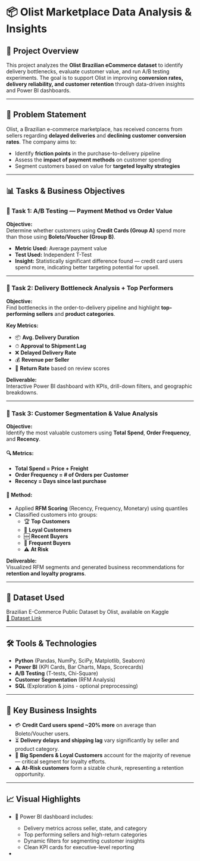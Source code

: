 

# 📦 Olist Marketplace Data Analysis & Insights

## 🚀 Project Overview

This project analyzes the **Olist Brazilian eCommerce dataset** to identify delivery bottlenecks, evaluate customer value, and run A/B testing experiments. The goal is to support Olist in improving **conversion rates, delivery reliability, and customer retention** through data-driven insights and Power BI dashboards.

---

## 🧠 Problem Statement

Olist, a Brazilian e-commerce marketplace, has received concerns from sellers regarding **delayed deliveries** and **declining customer conversion rates**. The company aims to:

- Identify **friction points** in the purchase-to-delivery pipeline
- Assess the **impact of payment methods** on customer spending
- Segment customers based on value for **targeted loyalty strategies**

---

## 📊 Tasks & Business Objectives

### 🧪 Task 1: A/B Testing — Payment Method vs Order Value

**Objective:**  
Determine whether customers using **Credit Cards (Group A)** spend more than those using **Boleto/Voucher (Group B)**.

- **Metric Used:** Average payment value
- **Test Used:** Independent T-Test
- **Insight:** Statistically significant difference found — credit card users spend more, indicating better targeting potential for upsell.

---

### 🚚 Task 2: Delivery Bottleneck Analysis + Top Performers

**Objective:**  
Find bottlenecks in the order-to-delivery pipeline and highlight **top-performing sellers** and **product categories**.

**Key Metrics:**
- 📦 **Avg. Delivery Duration**
- ⏱ **Approval to Shipment Lag**
- ❌ **Delayed Delivery Rate**
- 💰 **Revenue per Seller**
- 🔁 **Return Rate** based on review scores

**Deliverable:**  
Interactive Power BI dashboard with KPIs, drill-down filters, and geographic breakdowns.

---

### 👥 Task 3: Customer Segmentation & Value Analysis

**Objective:**  
Identify the most valuable customers using **Total Spend**, **Order Frequency**, and **Recency**.

#### 🔍 Metrics:
- **Total Spend = Price + Freight**
- **Order Frequency = # of Orders per Customer**
- **Recency = Days since last purchase**

#### 🧮 Method:
- Applied **RFM Scoring** (Recency, Frequency, Monetary) using quantiles
- Classified customers into groups:
  - 🏆 **Top Customers**
  - 💚 **Loyal Customers**
  - 🆕 **Recent Buyers**
  - 🔁 **Frequent Buyers**
  - ⚠️ **At Risk**

**Deliverable:**  
Visualized RFM segments and generated business recommendations for **retention and loyalty programs**.

---

## 📁 Dataset Used

Brazilian E-Commerce Public Dataset by Olist, available on Kaggle  
[🔗 Dataset Link](https://www.kaggle.com/datasets/olistbr/brazilian-ecommerce)

---

## 🛠 Tools & Technologies

- **Python** (Pandas, NumPy, SciPy, Matplotlib, Seaborn)
- **Power BI** (KPI Cards, Bar Charts, Maps, Scorecards)
- **A/B Testing** (T-tests, Chi-Square)
- **Customer Segmentation** (RFM Analysis)
- **SQL** (Exploration & joins - optional preprocessing)

---

## 📌 Key Business Insights

- 💳 **Credit Card users spend ~20% more** on average than Boleto/Voucher users.
- ⏳ **Delivery delays and shipping lag** vary significantly by seller and product category.
- 🧲 **Big Spenders & Loyal Customers** account for the majority of revenue — critical segment for loyalty efforts.
- ⚠️ **At-Risk customers** form a sizable chunk, representing a retention opportunity.

---

## 📈 Visual Highlights

- 📌 Power BI dashboard includes:
  - Delivery metrics across seller, state, and category
  - Top performing sellers and high-return categories
  - Dynamic filters for segmenting customer insights
  - Clean KPI cards for executive-level reporting

-
